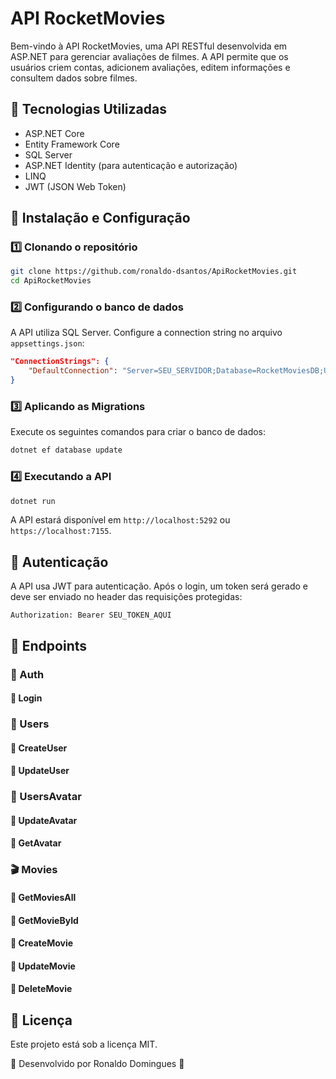 # API RocketMovies

Bem-vindo à API RocketMovies, uma API RESTful desenvolvida em ASP.NET para gerenciar avaliações de filmes. A API permite que os usuários criem contas, adicionem avaliações, editem informações e consultem dados sobre filmes.

## 📌 Tecnologias Utilizadas

- ASP.NET Core
- Entity Framework Core
- SQL Server
- ASP.NET Identity (para autenticação e autorização)
- LINQ
- JWT (JSON Web Token)

## 🚀 Instalação e Configuração

### 1️⃣ Clonando o repositório

```bash
git clone https://github.com/ronaldo-dsantos/ApiRocketMovies.git
cd ApiRocketMovies
```

### 2️⃣ Configurando o banco de dados

A API utiliza SQL Server. Configure a connection string no arquivo `appsettings.json`:

```json
"ConnectionStrings": {
    "DefaultConnection": "Server=SEU_SERVIDOR;Database=RocketMoviesDB;User Id=SEU_USUARIO;Password=SUA_SENHA;"
}
```

### 3️⃣ Aplicando as Migrations

Execute os seguintes comandos para criar o banco de dados:

```bash
dotnet ef database update
```

### 4️⃣ Executando a API

```bash
dotnet run
```

A API estará disponível em `http://localhost:5292` ou `https://localhost:7155`.

## 🔑 Autenticação

A API usa JWT para autenticação. Após o login, um token será gerado e deve ser enviado no header das requisições protegidas:

```
Authorization: Bearer SEU_TOKEN_AQUI
```

## 📌 Endpoints

### 🔐 Auth
#### 🔹 Login

### 🧑 Users
#### 🔹 CreateUser
#### 🔹 UpdateUser

### 🧑 UsersAvatar
#### 🔹 UpdateAvatar
#### 🔹 GetAvatar

### 🎬 Movies
#### 🔹 GetMoviesAll
#### 🔹 GetMovieById
#### 🔹 CreateMovie
#### 🔹 UpdateMovie
#### 🔹 DeleteMovie

## 📜 Licença

Este projeto está sob a licença MIT.

🔗 Desenvolvido por Ronaldo Domingues 🚀